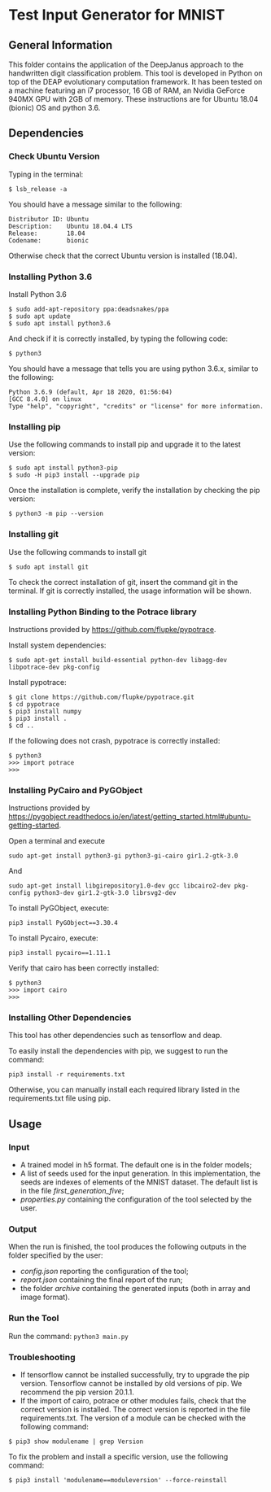 # Test Input Generator for MNIST #

## General Information ##
This folder contains the application of the DeepJanus approach to the handwritten digit classification problem.
This tool is developed in Python on top of the DEAP evolutionary computation framework. It has been tested on a machine featuring an i7 processor, 16 GB of RAM, an Nvidia GeForce 940MX GPU with 2GB of memory. These instructions are for Ubuntu 18.04 (bionic) OS and python 3.6.

## Dependencies ##

### Check Ubuntu Version ###
Typing in the terminal:

``` 
$ lsb_release -a 
```

You should have a message similar to the following:

``` 
Distributor ID: Ubuntu
Description:    Ubuntu 18.04.4 LTS
Release:        18.04
Codename:       bionic
```

Otherwise check that the correct Ubuntu version is installed (18.04).

### Installing Python 3.6 ###
Install Python 3.6
``` 
$ sudo add-apt-repository ppa:deadsnakes/ppa
$ sudo apt update
$ sudo apt install python3.6
```

And check if it is correctly installed, by typing the following code:

``` 
$ python3
```

You should have a message that tells you are using python 3.6.x, similar to the following:

``` 
Python 3.6.9 (default, Apr 18 2020, 01:56:04) 
[GCC 8.4.0] on linux
Type "help", "copyright", "credits" or "license" for more information.
```

### Installing pip ###
Use the following commands to install pip and upgrade it to the latest version:
``` 
$ sudo apt install python3-pip
$ sudo -H pip3 install --upgrade pip
```

Once the installation is complete, verify the installation by checking the pip version:

``` 
$ python3 -m pip --version
```

### Installing git ###
Use the following commands to install git
``` 
$ sudo apt install git
```

To check the correct installation of git, insert the command git in the terminal. If git is correctly installed, the usage information will be shown.

### Installing Python Binding to the Potrace library ###
Instructions provided by https://github.com/flupke/pypotrace.

Install system dependencies:

``` 
$ sudo apt-get install build-essential python-dev libagg-dev libpotrace-dev pkg-config 
```

Install pypotrace:

```
$ git clone https://github.com/flupke/pypotrace.git
$ cd pypotrace
$ pip3 install numpy
$ pip3 install .
$ cd ..
```

If the following does not crash, pypotrace is correctly installed:

``` 
$ python3
>>> import potrace
>>>
```

### Installing PyCairo and PyGObject ###
Instructions provided by https://pygobject.readthedocs.io/en/latest/getting_started.html#ubuntu-getting-started.

Open a terminal and execute 

```sudo apt-get install python3-gi python3-gi-cairo gir1.2-gtk-3.0```

And

```sudo apt-get install libgirepository1.0-dev gcc libcairo2-dev pkg-config python3-dev gir1.2-gtk-3.0 librsvg2-dev```


To install PyGObject, execute:

```pip3 install PyGObject==3.30.4```

To install Pycairo, execute:

```pip3 install pycairo==1.11.1```

Verify that cairo has been correctly installed:

``` 
$ python3
>>> import cairo
>>>
```

### Installing Other Dependencies ###

This tool has other dependencies such as tensorflow and deap.

To easily install the dependencies with pip, we suggest to run the command:

```pip3 install -r requirements.txt```

Otherwise, you can manually install each required library listed in the requirements.txt file using pip.

## Usage ##

### Input ###

* A trained model in h5 format. The default one is in the folder models;
* A list of seeds used for the input generation. In this implementation, the seeds are indexes of elements of the MNIST dataset. The default list is in the file _first_generation_five_;
* _properties.py_ containing the configuration of the tool selected by the user.

### Output ###
When the run is finished, the tool produces the following outputs in the folder specified by the user:
* _config.json_ reporting the configuration of the tool;
* _report.json_ containing the final report of the run;
* the folder _archive_ containing the generated inputs (both in array and image format).

### Run the Tool ###
Run the command:
`python3 main.py`

### Troubleshooting ###

* If tensorflow cannot be installed successfully, try to upgrade the pip version. Tensorflow cannot be installed by old versions of pip. We recommend the pip version 20.1.1.
* If the import of cairo, potrace or other modules fails, check that the correct version is installed. The correct version is reported in the file requirements.txt. The version of a module can be checked with the following command:
```
$ pip3 show modulename | grep Version
```
To fix the problem and install a specific version, use the following command:
```
$ pip3 install 'modulename==moduleversion' --force-reinstall
```
